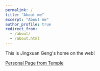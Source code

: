 ```yaml
---
permalink: /
title: "About me"
excerpt: "About me"
author_profile: true
redirect_from: 
  - /about/
  - /about.html
---
```

This is Jingxuan Geng's home on the web!

[Personal Page from Temple](https://www.fox.temple.edu/directory/jingxuan-geng)
